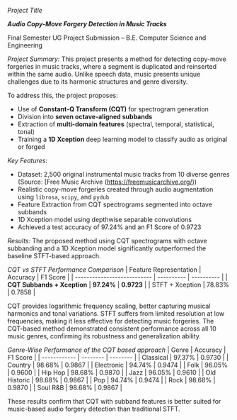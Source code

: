 *Project Title*

***Audio Copy-Move Forgery Detection in Music Tracks***

Final Semester UG Project Submission – B.E. Computer Science and Engineering

*Project Summary:*
This project presents a method for detecting copy-move forgeries in music tracks, where a segment is duplicated and reinserted within the same audio. Unlike speech data, music presents unique challenges due to its harmonic structures and genre diversity.

To address this, the project proposes:

- Use of **Constant-Q Transform (CQT)** for spectrogram generation  
- Division into **seven octave-aligned subbands**  
- Extraction of **multi-domain features** (spectral, temporal, statistical, tonal)  
- Training a **1D Xception** deep learning model to classify audio as original or forged

*Key Features:*

- Dataset: 2,500 original instrumental music tracks from 10 diverse genres (Source: [Free Music Archive (https://freemusicarchive.org/))
- Realistic copy-move forgeries created through audio augmentation using `librosa`, `scipy`, and `pydub`
- Feature Extraction from CQT spectrograms segmented into octave subbands
- 1D Xception model using depthwise separable convolutions
- Achieved a test accuracy of 97.24% and an F1 Score of 0.9723

*Results:*
The proposed method using CQT spectrograms with octave subbanding and a 1D Xception model significantly outperformed the baseline STFT-based approach.

*CQT vs STFT Performance Comparison*
| Feature Representation      | Accuracy   | F1 Score   |
| --------------------------- | ---------- | ---------- |
| **CQT Subbands + Xception** | **97.24%** | **0.9723** |
| STFT + Xception             | 78.83%     | 0.7858     |

CQT provides logarithmic frequency scaling, better capturing musical harmonics and tonal variations. STFT suffers from limited resolution at low frequencies, making it less effective for detecting music forgeries. The CQT-based method demonstrated consistent performance across all 10 music genres, confirming its robustness and generalization ability.

*Genre-Wise Performance of the CQT based approach*
| Genre        | Accuracy | F1 Score |
| ------------ | -------- | -------- |
| Classical    | 97.37%   | 0.9730   |
| Country      | 98.68%   | 0.9867   |
| Electronic   | 94.74%   | 0.9474   |
| Folk         | 96.05%   | 0.9600   |
| Hip Hop      | 98.68%   | 0.9870   |
| Jazz         | 96.05%   | 0.9610   |
| Old Historic | 98.68%   | 0.9867   |
| Pop          | 94.74%   | 0.9474   |
| Rock         | 98.68%   | 0.9870   |
| Soul R\&B    | 98.68%   | 0.9867   |

These results confirm that CQT with subband features is better suited for music-based audio forgery detection than traditional STFT.
